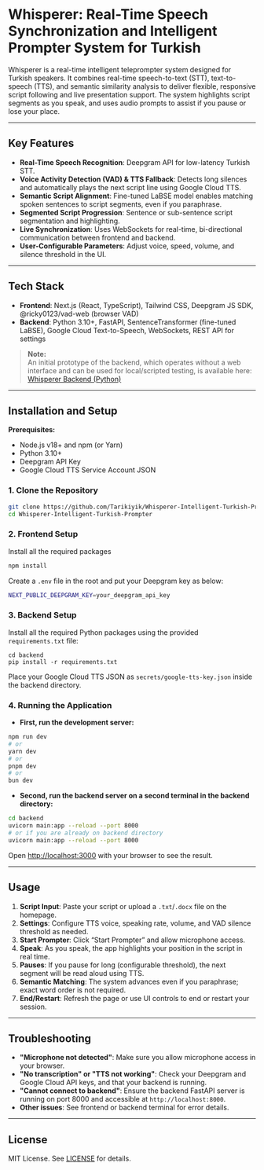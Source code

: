 # Whisperer: Real-Time Speech Synchronization and Intelligent Prompter System for Turkish

Whisperer is a real-time intelligent teleprompter system designed for Turkish speakers. It combines real-time speech-to-text (STT), text-to-speech (TTS), and semantic similarity analysis to deliver flexible, responsive script following and live presentation support. The system highlights script segments as you speak, and uses audio prompts to assist if you pause or lose your place.

---

## Key Features

- **Real-Time Speech Recognition**: Deepgram API for low-latency Turkish STT.
- **Voice Activity Detection (VAD) & TTS Fallback**: Detects long silences and automatically plays the next script line using Google Cloud TTS.
- **Semantic Script Alignment**: Fine-tuned LaBSE model enables matching spoken sentences to script segments, even if you paraphrase.
- **Segmented Script Progression**: Sentence or sub-sentence script segmentation and highlighting.
- **Live Synchronization**: Uses WebSockets for real-time, bi-directional communication between frontend and backend.
- **User-Configurable Parameters**: Adjust voice, speed, volume, and silence threshold in the UI.

---

## Tech Stack

- **Frontend**: Next.js (React, TypeScript), Tailwind CSS, Deepgram JS SDK, @ricky0123/vad-web (browser VAD)
- **Backend**:  Python 3.10+, FastAPI, SentenceTransformer (fine-tuned LaBSE), Google Cloud Text-to-Speech, WebSockets, REST API for settings

> **Note:**  
> An initial prototype of the backend, which operates without a web interface and can be used for local/scripted testing, is available here:  
> [Whisperer Backend (Python)](https://github.com/CagatayKahramann/whisperer)
---

## Installation and Setup

**Prerequisites:**
- Node.js v18+ and npm (or Yarn)
- Python 3.10+
- Deepgram API Key
- Google Cloud TTS Service Account JSON


### 1. Clone the Repository

```bash
git clone https://github.com/Tarikiyik/Whisperer-Intelligent-Turkish-Prompter.git
cd Whisperer-Intelligent-Turkish-Prompter
```

### 2. Frontend Setup

Install all the required packages

```bash
npm install
```

Create a `.env` file in the root and put your Deepgram key as below:
```bash
NEXT_PUBLIC_DEEPGRAM_KEY=your_deepgram_api_key
```

### 3. Backend Setup

Install all the required Python packages using the provided `requirements.txt` file:
  ```
  cd backend
  pip install -r requirements.txt
  ```

Place your Google Cloud TTS JSON as `secrets/google-tts-key.json` inside the backend directory.

### 4. Running the Application

- **First, run the development server:**
```bash
npm run dev
# or
yarn dev
# or
pnpm dev
# or
bun dev
```

- **Second, run the backend server on a second terminal in the backend directory:**

```bash
cd backend
uvicorn main:app --reload --port 8000
# or if you are already on backend directory
uvicorn main:app --reload --port 8000
```

Open [http://localhost:3000](http://localhost:3000) with your browser to see the result.

---

## Usage

1. **Script Input**: Paste your script or upload a `.txt`/`.docx` file on the homepage.
2. **Settings**: Configure TTS voice, speaking rate, volume, and VAD silence threshold as needed.
3. **Start Prompter**: Click “Start Prompter” and allow microphone access.
4. **Speak**: As you speak, the app highlights your position in the script in real time.
5. **Pauses**: If you pause for long (configurable threshold), the next segment will be read aloud using TTS.
6. **Semantic Matching**: The system advances even if you paraphrase; exact word order is not required.
7. **End/Restart**: Refresh the page or use UI controls to end or restart your session.

---

## Troubleshooting

- **"Microphone not detected"**: Make sure you allow microphone access in your browser.
- **"No transcription" or "TTS not working"**: Check your Deepgram and Google Cloud API keys, and that your backend is running.
- **"Cannot connect to backend"**: Ensure the backend FastAPI server is running on port 8000 and accessible at `http://localhost:8000`.
- **Other issues**: See frontend or backend terminal for error details.

---

## License

MIT License. See [LICENSE](./LICENSE) for details.

